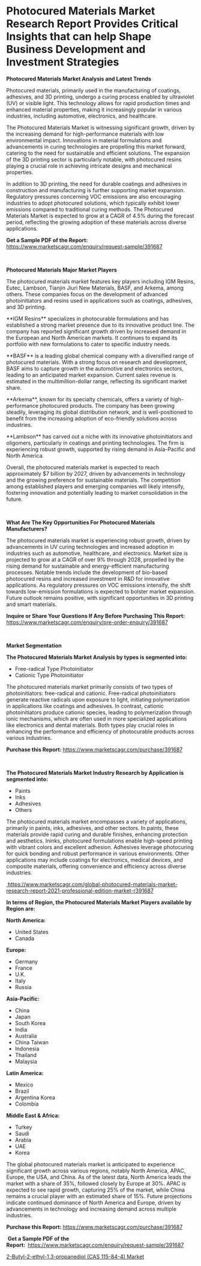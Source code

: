 <p><h1>Photocured Materials Market Research Report Provides Critical Insights that can help Shape Business Development and Investment Strategies</h1></p><p><strong>Photocured Materials Market Analysis and Latest Trends</strong></p>
<p><p>Photocured materials, primarily used in the manufacturing of coatings, adhesives, and 3D printing, undergo a curing process enabled by ultraviolet (UV) or visible light. This technology allows for rapid production times and enhanced material properties, making it increasingly popular in various industries, including automotive, electronics, and healthcare.</p><p>The Photocured Materials Market is witnessing significant growth, driven by the increasing demand for high-performance materials with low environmental impact. Innovations in material formulations and advancements in curing technologies are propelling this market forward, catering to the need for sustainable and efficient solutions. The expansion of the 3D printing sector is particularly notable, with photocured resins playing a crucial role in achieving intricate designs and mechanical properties.</p><p>In addition to 3D printing, the need for durable coatings and adhesives in construction and manufacturing is further supporting market expansion. Regulatory pressures concerning VOC emissions are also encouraging industries to adopt photocured solutions, which typically exhibit lower emissions compared to traditional curing methods. The Photocured Materials Market is expected to grow at a CAGR of 4.5% during the forecast period, reflecting the growing adoption of these materials across diverse applications.</p></p>
<p><strong>Get a Sample PDF of the Report:&nbsp;</strong> <a href="https://www.marketscagr.com/enquiry/request-sample/391687?utm_campaign=2304&utm_medium=2&utm_source=Github&utm_content=ia&utm_term=29032025&utm_id=photocured-materials">https://www.marketscagr.com/enquiry/request-sample/391687</a></p>
<p>&nbsp;</p>
<p><strong>Photocured Materials Major Market Players</strong></p>
<p><p>The photocured materials market features key players including IGM Resins, Eutec, Lambson, Tianjin Jiuri New Materials, BASF, and Arkema, among others. These companies focus on the development of advanced photoinitiators and resins used in applications such as coatings, adhesives, and 3D printing.</p><p>**IGM Resins** specializes in photocurable formulations and has established a strong market presence due to its innovative product line. The company has reported significant growth driven by increased demand in the European and North American markets. It continues to expand its portfolio with new formulations to cater to specific industry needs.</p><p>**BASF** is a leading global chemical company with a diversified range of photocured materials. With a strong focus on research and development, BASF aims to capture growth in the automotive and electronics sectors, leading to an anticipated market expansion. Current sales revenue is estimated in the multimillion-dollar range, reflecting its significant market share.</p><p>**Arkema**, known for its specialty chemicals, offers a variety of high-performance photocured products. The company has been growing steadily, leveraging its global distribution network, and is well-positioned to benefit from the increasing adoption of eco-friendly solutions across industries.</p><p>**Lambson** has carved out a niche with its innovative photoinitiators and oligomers, particularly in coatings and printing technologies. The firm is experiencing robust growth, supported by rising demand in Asia-Pacific and North America.</p><p>Overall, the photocured materials market is expected to reach approximately $7 billion by 2027, driven by advancements in technology and the growing preference for sustainable materials. The competition among established players and emerging companies will likely intensify, fostering innovation and potentially leading to market consolidation in the future.</p></p>
<p>&nbsp;</p>
<p><strong>What Are The Key Opportunities For Photocured Materials Manufacturers?</strong></p>
<p><p>The photocured materials market is experiencing robust growth, driven by advancements in UV curing technologies and increased adoption in industries such as automotive, healthcare, and electronics. Market size is projected to grow at a CAGR of over 9% through 2028, propelled by the rising demand for sustainable and energy-efficient manufacturing processes. Notable trends include the development of bio-based photocured resins and increased investment in R&D for innovative applications. As regulatory pressures on VOC emissions intensify, the shift towards low-emission formulations is expected to bolster market expansion. Future outlook remains positive, with significant opportunities in 3D printing and smart materials.</p></p>
<p><strong>Inquire or Share Your Questions If Any Before Purchasing This Report:</strong> <a href="https://www.marketscagr.com/enquiry/pre-order-enquiry/391687?utm_campaign=2304&utm_medium=2&utm_source=Github&utm_content=ia&utm_term=29032025&utm_id=photocured-materials">https://www.marketscagr.com/enquiry/pre-order-enquiry/391687</a></p>
<p>&nbsp;</p>
<p><strong>Market Segmentation</strong></p>
<p><strong>The Photocured Materials Market Analysis by types is segmented into:</strong></p>
<p><ul><li>Free-radical Type Photoinitiator</li><li>Cationic Type Photoinitiator</li></ul></p>
<p><p>The photocured materials market primarily consists of two types of photoinitiators: free-radical and cationic. Free-radical photoinitiators generate reactive radicals upon exposure to light, initiating polymerization in applications like coatings and adhesives. In contrast, cationic photoinitiators produce cationic species, leading to polymerization through ionic mechanisms, which are often used in more specialized applications like electronics and dental materials. Both types play crucial roles in enhancing the performance and efficiency of photocurable products across various industries.</p></p>
<p><strong>Purchase this Report:&nbsp;</strong><a href="https://www.marketscagr.com/purchase/391687?utm_campaign=2304&utm_medium=2&utm_source=Github&utm_content=ia&utm_term=29032025&utm_id=photocured-materials">https://www.marketscagr.com/purchase/391687</a></p>
<p>&nbsp;</p>
<p><strong>The Photocured Materials Market Industry Research by Application is segmented into:</strong></p>
<p><ul><li>Paints</li><li>Inks</li><li>Adhesives</li><li>Others</li></ul></p>
<p><p>The photocured materials market encompasses a variety of applications, primarily in paints, inks, adhesives, and other sectors. In paints, these materials provide rapid curing and durable finishes, enhancing protection and aesthetics. Ininks, photocured formulations enable high-speed printing with vibrant colors and excellent adhesion. Adhesives leverage photocuring for quick bonding and robust performance in various environments. Other applications may include coatings for electronics, medical devices, and composite materials, offering convenience and efficiency across diverse industries.</p></p>
<p><a href="https://www.marketscagr.com/global-photocured-materials-market-research-report-2021-professional-edition-market-r391687?utm_campaign=2304&utm_medium=2&utm_source=Github&utm_content=ia&utm_term=29032025&utm_id=photocured-materials">&nbsp;https://www.marketscagr.com/global-photocured-materials-market-research-report-2021-professional-edition-market-r391687</a></p>
<p><strong>In terms of Region, the Photocured Materials Market Players available by Region are:</strong></p>
<p>
    <p> <strong> North America: </strong>
        <ul>
            <li>United States</li>
            <li>Canada</li>
        </ul>
        </p> 
    <p> <strong> Europe: </strong>
        <ul>
            <li>Germany</li>
            <li>France</li>
            <li>U.K.</li>
            <li>Italy</li>
            <li>Russia</li>
        </ul>
        </p> 
    <p> <strong> Asia-Pacific: </strong>
        <ul>
            <li>China</li>
            <li>Japan</li>
            <li>South Korea</li>
            <li>India</li>
            <li>Australia</li>
            <li>China Taiwan</li>
            <li>Indonesia</li>
            <li>Thailand</li>
            <li>Malaysia</li>
        </ul>
        </p> 
    <p> <strong> Latin America: </strong>
        <ul>
            <li>Mexico</li>
            <li>Brazil</li>
            <li>Argentina Korea</li>
            <li>Colombia</li>
        </ul>
        </p> 
    <p> <strong> Middle East & Africa: </strong>
        <ul>
            <li>Turkey</li>
            <li>Saudi</li>
            <li>Arabia</li>
            <li>UAE</li>
            <li>Korea</li>
        </ul>
    </p>
    </p>
<p><p>The global photocured materials market is anticipated to experience significant growth across various regions, notably North America, APAC, Europe, the USA, and China. As of the latest data, North America leads the market with a share of 35%, followed closely by Europe at 30%. APAC is expected to see rapid growth, capturing 25% of the market, while China remains a crucial player with an estimated share of 15%. Future projections indicate continued dominance of North America and Europe, driven by advancements in technology and increasing demand across multiple industries.</p></p>
<p><strong>Purchase this Report: </strong><a href="https://www.marketscagr.com/purchase/391687?utm_campaign=2304&utm_medium=2&utm_source=Github&utm_content=ia&utm_term=29032025&utm_id=photocured-materials">https://www.marketscagr.com/purchase/391687</a></p>
<p>&nbsp;<strong>Get a Sample PDF of the Report:&nbsp;&nbsp;</strong><a href="https://www.marketscagr.com/enquiry/request-sample/391687?utm_campaign=2304&utm_medium=2&utm_source=Github&utm_content=ia&utm_term=29032025&utm_id=photocured-materials">https://www.marketscagr.com/enquiry/request-sample/391687</a></p>
<p><strong></strong></p>
<p><p><a href="https://github.com/gullattedenna/Market-Research-Report-List-1/blob/main/2-butyl-2-ethyl-13-propanediol-cas-115-84-4-market.md?utm_campaign=2304&utm_medium=2&utm_source=Github&utm_content=ia&utm_term=29032025&utm_id=photocured-materials">2-Butyl-2-ethyl-1,3-propanediol (CAS 115-84-4) Market</a></p></p>